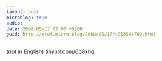 ```yaml
---
layout: post
microblog: true
audio: 
date: 2008-05-17 02:00 +0200
guid: http://xtof.micro.blog/2008/05/17/t813564789.html
---
```

(not in English)
[tinyurl.com/6p8xhg](http://tinyurl.com/6p8xhg)

